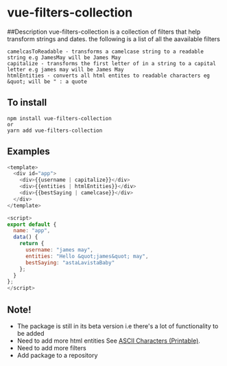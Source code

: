 # vue-filters-collection

##Description
vue-filters-collection is a collection of filters that help transform strings and dates. the following is a list of all the aavailable filters

```
camelcasToReadable - transforms a camelcase string to a readable string e.g JamesMay will be James May
capitalize - transforms the first letter of in a string to a capital letter e.g james may will be James May
htmlEntities - converts all html entites to readable characters eg &quot; will be " : a quote
```

## To install

```
npm install vue-filters-collection
or
yarn add vue-filters-collection
```

## Examples

```javascript
<template>
  <div id="app">
    <div>{{username | capitalize}}</div>
    <div>{{entities | htmlEntities}}</div>
    <div>{{bestSaying | camelcase}}</div>
  </div>
</template>

<script>
export default {
  name: "app",
  data() {
    return {
      username: "james may",
      entities: "Hello &quot;james&quot; may",
      bestSaying: "astaLavistaBaby"
    };
  }
};
</script>
```

## Note!

- The package is still in its beta version i.e there's a lot of functionality to be added
- Need to add more html entities See [ASCII Characters (Printable)](https://www.freeformatter.com/).
- Need to add more filters
- Add package to a repository
